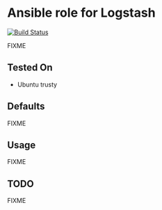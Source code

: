 # Ansible role for Logstash

[![Build Status](https://travis-ci.org/torian/ansible-role-logstash.svg)](https://travis-ci.org/torian/ansible-role-logstash)

FIXME 

## Tested On

  * Ubuntu trusty

## Defaults

FIXME

## Usage

FIXME

## TODO

FIXME


